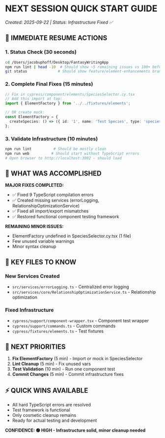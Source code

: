 # NEXT SESSION QUICK START GUIDE
*Created: 2025-09-22 | Status: Infrastructure Fixed ✅*

## 🚀 IMMEDIATE RESUME ACTIONS

### 1. Status Check (30 seconds)
```bash
cd /Users/jacobuphoff/Desktop/FantasyWritingApp
npm run lint | head -10  # Should show ~5 remaining issues vs 100+ before
git status              # Should show feature/element-enhancements branch
```

### 2. Complete Final Fixes (15 minutes)
```typescript
// Fix in cypress/component/elements/SpeciesSelector.cy.tsx
// Add this import at top:
import { ElementFactory } from '../../fixtures/elements';

// OR create mock:
const ElementFactory = {
  createSpecies: () => ({ id: '1', name: 'Test Species', type: 'species' })
};
```

### 3. Validate Infrastructure (10 minutes)
```bash
npm run lint          # Should be mostly clean
npm run web          # Should start without TypeScript errors
# Open browser to http://localhost:3002 - should load
```

## 🎯 WHAT WAS ACCOMPLISHED

**MAJOR FIXES COMPLETED:**
- ✅ Fixed 9 TypeScript compilation errors
- ✅ Created missing services (errorLogging, RelationshipOptimizationService)
- ✅ Fixed all import/export mismatches
- ✅ Restored functional component testing framework

**REMAINING MINOR ISSUES:**
- ElementFactory undefined in SpeciesSelector.cy.tsx (1 file)
- Few unused variable warnings
- Minor syntax cleanup

## 📁 KEY FILES TO KNOW

### New Services Created
- `src/services/errorLogging.ts` - Centralized error logging
- `src/services/core/RelationshipOptimizationService.ts` - Relationship optimization

### Fixed Infrastructure
- `cypress/support/component-wrapper.tsx` - Component test wrapper
- `cypress/support/commands.ts` - Custom commands
- `cypress/fixtures/elements.ts` - Test fixtures

## 🔄 NEXT PRIORITIES
1. **Fix ElementFactory** (5 min) - Import or mock in SpeciesSelector
2. **Lint Cleanup** (5 min) - Fix unused vars
3. **Test Validation** (10 min) - Run one component test
4. **Commit Changes** (5 min) - Commit infrastructure fixes

## ⚡ QUICK WINS AVAILABLE
- All hard TypeScript errors are resolved
- Test framework is functional
- Only cosmetic cleanup remains
- Ready for actual testing and development

**CONFIDENCE: 🟢 HIGH - Infrastructure solid, minor cleanup needed**